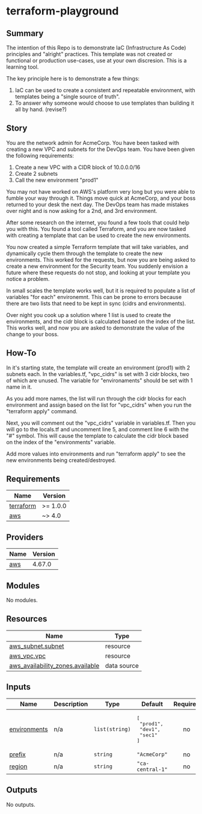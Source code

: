 # terraform-playground

## Summary

The intention of this Repo is to demonstrate IaC (Infrastructure As Code) principles and "alright" practices.
This template was not created or functional or production use-cases, use at your own discresion. This is a learning tool.

The key principle here is to demonstrate a few things:

1. IaC can be used to create a consistent and repeatable environment, with templates being a "single source of truth".
2. To answer why someone would choose to use templates than building it all by hand. (revise?)

## Story

You are the network admin for AcmeCorp. You have been tasked with creating a new VPC and subnets for the DevOps team.
You have been given the following requirements:

1. Create a new VPC with a CIDR block of 10.0.0.0/16
2. Create 2 subnets
3. Call the new environment "prod1"

You may not have worked on AWS's platform very long but you were able to fumble your way through it.
Things move quick at AcmeCorp, and your boss returned to your desk the next day. The DevOps team has made mistakes over night and is now asking for a 2nd, and 3rd environment.

After some research on the internet, you found a few tools that could help you with this.
You found a tool called Terraform, and you are now tasked with creating a template that can be used to create the new environments.

You now created a simple Terraform template that will take variables, and dynamically cycle them through the template to create the new environments. This worked for the requests, but now you are being asked to create a new environment for the Security team. You suddenly envision a future where these requests do not stop, and looking at your template you notice a problem.

In small scales the template works well, but it is required to populate a list of variables "for each" environemnt. This can be prone to errors because there are two lists that need to be kept in sync (cidrs and environments).

Over night you cook up a solution where 1 list is used to create the environments, and the cidr block is calculated based on the index of the list. This works well, and now you are asked to demonstrate the value of the change to your boss.

## How-To

In it's starting state, the template will create an environment (prod1) with 2 subnets each.
In the variables.tf, "vpc_cidrs" is set with 3 cidr blocks, two of which are unused. The variable for "environaments" should be set with 1 name in it.

As you add more names, the list will run through the cidr blocks for each environment and assign based on the list for "vpc_cidrs" when you run the "terraform apply" command.

Next, you will comment out the "vpc_cidrs" variable in variables.tf. Then you will go to the locals.tf and uncomment line 5, and comment line 6 with the "#" symbol.
This will cause the template to calculate the cidr block based on the index of the "environments" variable.

Add more values into environments and run "terraform apply" to see the new environments being created/destroyed.


<!-- BEGIN_TF_DOCS -->
## Requirements

| Name | Version |
|------|---------|
| <a name="requirement_terraform"></a> [terraform](#requirement\_terraform) | >= 1.0.0 |
| <a name="requirement_aws"></a> [aws](#requirement\_aws) | ~> 4.0 |

## Providers

| Name | Version |
|------|---------|
| <a name="provider_aws"></a> [aws](#provider\_aws) | 4.67.0 |

## Modules

No modules.

## Resources

| Name | Type |
|------|------|
| [aws_subnet.subnet](https://registry.terraform.io/providers/hashicorp/aws/latest/docs/resources/subnet) | resource |
| [aws_vpc.vpc](https://registry.terraform.io/providers/hashicorp/aws/latest/docs/resources/vpc) | resource |
| [aws_availability_zones.available](https://registry.terraform.io/providers/hashicorp/aws/latest/docs/data-sources/availability_zones) | data source |

## Inputs

| Name | Description | Type | Default | Required |
|------|-------------|------|---------|:--------:|
| <a name="input_environments"></a> [environments](#input\_environments) | n/a | `list(string)` | <pre>[<br>  "prod1",<br>  "dev1",<br>  "sec1"<br>]</pre> | no |
| <a name="input_prefix"></a> [prefix](#input\_prefix) | n/a | `string` | `"AcmeCorp"` | no |
| <a name="input_region"></a> [region](#input\_region) | n/a | `string` | `"ca-central-1"` | no |

## Outputs

No outputs.
<!-- END_TF_DOCS -->
